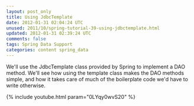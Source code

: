 ```yaml
---           
layout: post_only
title: Using JdbcTemplate
date: 2012-01-31 02:04:24 UTC
unused: 2011/10/spring-tutorial-39-using-jdbctemplate.html
updated: 2012-01-31 02:39:24 UTC
comments: false
tags: Spring Data Support
categories: content spring_data
---
```


We'll use the JdbcTemplate class provided by Spring to implement a DAO method. We'll see how using the template class makes the DAO methods simple, and how it takes care of much of the boilerplate code we'd have to write otherwise.

{% include youtube.html param="0LYqy0wvS20" %}